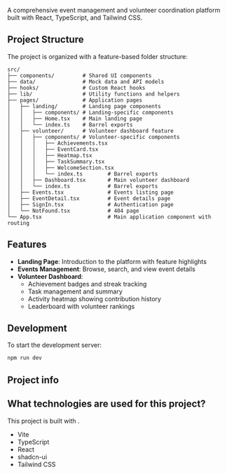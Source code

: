 A comprehensive event management and volunteer coordination platform built with React, TypeScript, and Tailwind CSS.

## Project Structure

The project is organized with a feature-based folder structure:

```
src/
├── components/         # Shared UI components
├── data/               # Mock data and API models
├── hooks/              # Custom React hooks
├── lib/                # Utility functions and helpers
├── pages/              # Application pages
│   ├── landing/        # Landing page components
│   │   ├── components/ # Landing-specific components
│   │   ├── Home.tsx    # Main landing page
│   │   └── index.ts    # Barrel exports
│   ├── volunteer/      # Volunteer dashboard feature
│   │   ├── components/ # Volunteer-specific components
│   │   │   ├── Achievements.tsx
│   │   │   ├── EventCard.tsx
│   │   │   ├── Heatmap.tsx
│   │   │   ├── TaskSummary.tsx
│   │   │   ├── WelcomeSection.tsx
│   │   │   └── index.ts        # Barrel exports
│   │   ├── Dashboard.tsx       # Main volunteer dashboard
│   │   └── index.ts            # Barrel exports
│   ├── Events.tsx              # Events listing page
│   ├── EventDetail.tsx         # Event details page
│   ├── SignIn.tsx              # Authentication page
│   └── NotFound.tsx            # 404 page
└── App.tsx                     # Main application component with routing
```

## Features

- **Landing Page**: Introduction to the platform with feature highlights
- **Events Management**: Browse, search, and view event details
- **Volunteer Dashboard**:
  - Achievement badges and streak tracking
  - Task management and summary
  - Activity heatmap showing contribution history
  - Leaderboard with volunteer rankings

## Development

To start the development server:

```bash
npm run dev
```
## Project info

## What technologies are used for this project?

This project is built with .

- Vite
- TypeScript
- React
- shadcn-ui
- Tailwind CSS

